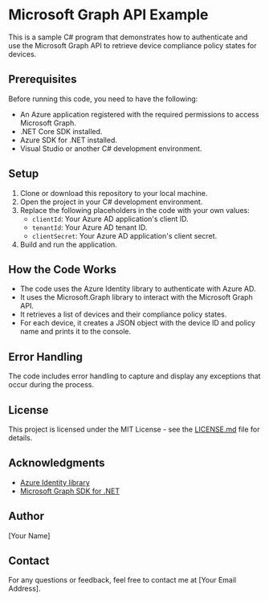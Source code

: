 # Microsoft Graph API Example

This is a sample C# program that demonstrates how to authenticate and use the Microsoft Graph API to retrieve device compliance policy states for devices. 

## Prerequisites

Before running this code, you need to have the following:

- An Azure application registered with the required permissions to access Microsoft Graph.
- .NET Core SDK installed.
- Azure SDK for .NET installed.
- Visual Studio or another C# development environment.

## Setup

1. Clone or download this repository to your local machine.
2. Open the project in your C# development environment.
3. Replace the following placeholders in the code with your own values:
    - `clientId`: Your Azure AD application's client ID.
    - `tenantId`: Your Azure AD tenant ID.
    - `clientSecret`: Your Azure AD application's client secret.
4. Build and run the application.

## How the Code Works

- The code uses the Azure Identity library to authenticate with Azure AD.
- It uses the Microsoft.Graph library to interact with the Microsoft Graph API.
- It retrieves a list of devices and their compliance policy states.
- For each device, it creates a JSON object with the device ID and policy name and prints it to the console.

## Error Handling

The code includes error handling to capture and display any exceptions that occur during the process.

## License

This project is licensed under the MIT License - see the [LICENSE.md](LICENSE.md) file for details.

## Acknowledgments

- [Azure Identity library](https://github.com/Azure/azure-sdk-for-net/tree/main/sdk/identity/Azure.Identity)
- [Microsoft Graph SDK for .NET](https://github.com/microsoftgraph/msgraph-sdk-dotnet)

## Author

[Your Name]

## Contact

For any questions or feedback, feel free to contact me at [Your Email Address].

